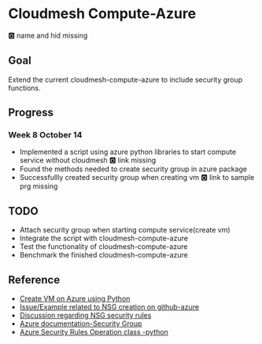 # Cloudmesh Compute-Azure

:o2: name and hid missing

## Goal

Extend the current cloudmesh-compute-azure to include security group functions. 

## Progress

### Week 8 October 14

* Implemented a script using azure python libraries to start compute service without cloudmesh :o2: link missing
* Found the methods needed to create security group in azure package
* Successfullly created security group when creating vm :o2: link to sample prg missing

## TODO

* Attach security group when starting compute service(create vm)
* Integrate the script with cloudmesh-compute-azure
* Test the functionality of cloudmesh-compute-azure
* Benchmark the finished cloudmesh-compute-azure

## Reference

* [Create VM on Azure using Python](https://docs.microsoft.com/en-us/azure/virtual-machines/windows/python#)
* [Issue/Example related to NSG creation on github-azure](https://github.com/MicrosoftDocs/azure-docs/issues/30555)
* [Discussion regarding NSG security rules](https://stackoverflow.com/questions/55970074/issues-with-network-security-group-deployment-using-python-networksecuritygrou)
* [Azure documentation-Security Group](https://docs.microsoft.com/en-us/azure/virtual-network/security-overview)
* [Azure Security Rules Operation class -python](https://docs.microsoft.com/en-us/python/api/azure-mgmt-network/azure.mgmt.network.v2017_03_01.operations.securityrulesoperations?view=azure-python)
